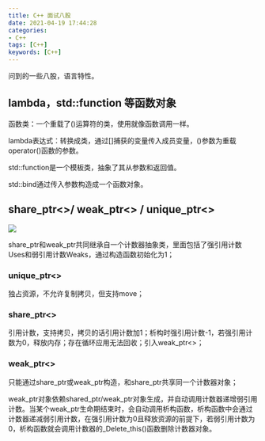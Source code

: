 ```yaml
---
title: C++ 面试八股
date: 2021-04-19 17:44:28
categories: 
- C++
tags: [C++]
keywords: [C++]
---
```


问到的一些八股，语言特性。
<!---more--->

## lambda，std::function 等函数对象

函数类：一个重载了()运算符的类，使用就像函数调用一样。

lambda表达式：转换成类，通过[]捕获的变量传入成员变量，()参数为重载operator()函数的参数。

std::function是一个模板类，抽象了其从参数和返回值。

std::bind通过传入参数构造成一个函数对象。

## share_ptr<>/ weak_ptr<> / unique_ptr<>

![](https://jaroffertree.oss-cn-hongkong.aliyuncs.com/20210421121041.png)

share_ptr和weak_ptr共同继承自一个计数器抽象类，里面包括了强引用计数Uses和弱引用计数Weaks，通过构造函数初始化为1；

### unique_ptr<>

独占资源，不允许复制拷贝，但支持move；

### share_ptr<>

引用计数，支持拷贝，拷贝的话引用计数加1；析构时强引用计数-1，若强引用计数为0，释放内存；存在循环应用无法回收；引入weak_ptr<>；

### weak_ptr<>

只能通过share_ptr或weak_ptr构造，和share_ptr共享同一个计数器对象；

weak_ptr对象依赖shared_ptr/weak_ptr对象生成，并自动调用计数器递增弱引用计数。当某个weak_ptr生命期结束时，会自动调用析构函数，析构函数中会通过计数器递减弱引用计数，在强引用计数为0且释放资源的前提下，若弱引用计数为0，析构函数就会调用计数器的_Delete_this()函数删除计数器对象。


